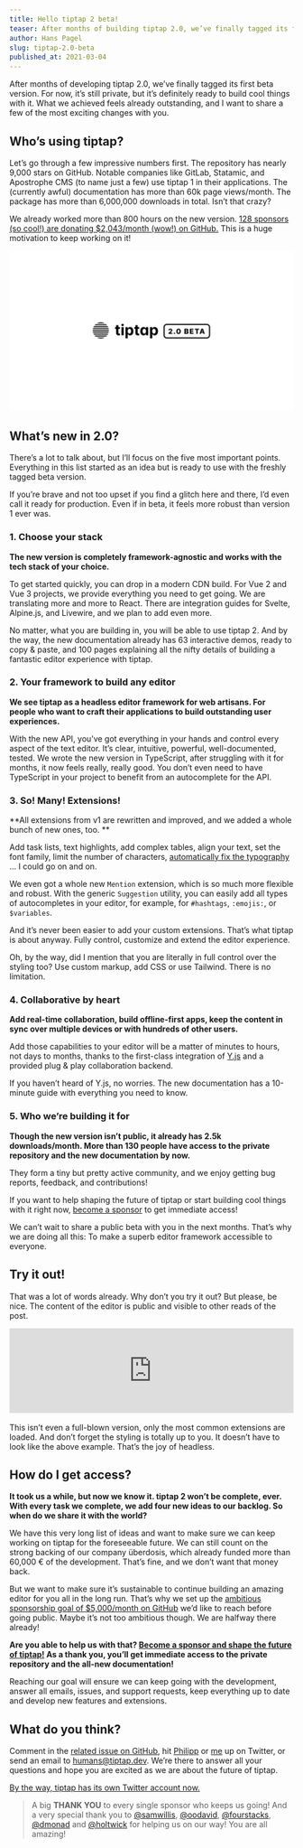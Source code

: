 ```yaml
---
title: Hello tiptap 2 beta!
teaser: After months of building tiptap 2.0, we’ve finally tagged its first beta version. I want to share a few of the most exciting changes with you.
author: Hans Pagel
slug: tiptap-2.0-beta
published_at: 2021-03-04
---
```


After months of developing tiptap 2.0, we’ve finally tagged its first beta version. For now, it’s still private, but it’s definitely ready to build cool things with it. What we achieved feels already outstanding, and I want to share a few of the most exciting changes with you.

## Who’s using tiptap?
Let’s go through a few impressive numbers first. The repository has nearly 9,000 stars on GitHub. Notable companies like GitLab, Statamic, and Apostrophe CMS (to name just a few) use tiptap 1 in their applications. The (currently awful) documentation has more than 60k page views/month. The package has more than 6,000,000 downloads in total. Isn’t that crazy?

We already worked more than 800 hours on the new version. [128 sponsors (so cool!) are donating $2,043/month (wow!) on GitHub.](https://github.com/sponsors/ueberdosis) This is a huge motivation to keep working on it!

![the tiptap 2.0 logo](./tiptap-2.0-beta.png)

## What’s new in 2.0?
There’s a lot to talk about, but I’ll focus on the five most important points. Everything in this list started as an idea but is ready to use with the freshly tagged beta version.

If you’re brave and not too upset if you find a glitch here and there, I’d even call it ready for production. Even if in beta, it feels more robust than version 1 ever was.

### 1. Choose your stack
**The new version is completely framework-agnostic and works with the tech stack of your choice.**

To get started quickly, you can drop in a modern CDN build. For Vue 2 and Vue 3 projects, we provide everything you need to get going. We are translating more and more to React. There are integration guides for Svelte, Alpine.js, and Livewire, and we plan to add even more.

No matter, what you are building in, you will be able to use tiptap 2. And by the way, the new documentation already has 63 interactive demos, ready to copy & paste, and 100 pages explaining all the nifty details of building a fantastic editor experience with tiptap.

### 2. Your framework to build any editor
**We see tiptap as a headless editor framework for web artisans. For people who want to craft their applications to build outstanding user experiences.**

With the new API, you’ve got everything in your hands and control every aspect of the text editor. It’s clear, intuitive, powerful, well-documented, tested. We wrote the new version in TypeScript, after struggling with it for months, it now feels really, really good. You don’t even need to have TypeScript in your project to benefit from an autocomplete for the API.

### 3. So! Many! Extensions!
**All extensions from v1 are rewritten and improved, and we added a whole bunch of new ones, too. **

Add task lists, text highlights, add complex tables, align your text, set the font family, limit the number of characters, [automatically fix the typography](https://twitter.com/tiptap_editor/status/1357622240574119936) … I could go on and on.

We even got a whole new `Mention` extension, which is so much more flexible and robust. With the generic `Suggestion` utility, you can easily add all types of autocompletes in your editor, for example, for `#hashtags`, `:emojis:`, or `$variables`.

And it’s never been easier to add your custom extensions. That’s what tiptap is about anyway. Fully control, customize and extend the editor experience.

Oh, by the way, did I mention that you are literally in full control over the styling too? Use custom markup, add CSS or use Tailwind. There is no limitation.

### 4. Collaborative by heart
**Add real-time collaboration, build offline-first apps, keep the content in sync over multiple devices or with hundreds of other users.**

Add those capabilities to your editor will be a matter of minutes to hours, not days to months, thanks to the first-class integration of [Y.js](https://github.com/yjs/yjs) and a provided plug & play collaboration backend.

If you haven’t heard of Y.js, no worries. The new documentation has a 10-minute guide with everything you need to know.

### 5. Who we’re building it for
**Though the new version isn’t public, it already has 2.5k downloads/month. More than 130 people have access to the private repository and the new documentation by now.**

They form a tiny but pretty active community, and we enjoy getting bug reports, feedback, and contributions!

If you want to help shaping the future of tiptap or start building cool things with it right now, [become a sponsor](https://github.com/sponsors/ueberdosis) to get immediate access!

We can’t wait to share a public beta with you in the next months. That’s why we are doing all this: To make a superb editor framework accessible to everyone.

## Try it out!
That was a lot of words already. Why don’t you try it out? But please, be nice. The content of the editor is public and visible to other reads of the post.

<iframe src="https://tiptap-demo.netlify.app/" width="100%" frameborder="0"></iframe>

This isn’t even a full-blown version, only the most common extensions are loaded. And don’t forget the styling is totally up to you. It doesn’t have to look like the above example. That’s the joy of headless.

## How do I get access?
**It took us a while, but now we know it. tiptap 2 won’t be complete, ever. With every task we complete, we add four new ideas to our backlog. So when do we share it with the world?**

We have this very long list of ideas and want to make sure we can keep working on tiptap for the foreseeable future. We can still count on the strong backing of our company überdosis, which already funded more than 60,000 € of the development. That’s fine, and we don’t want that money back.

But we want to make sure it’s sustainable to continue building an amazing editor for you all in the long run. That’s why we set up the [ambitious sponsorship goal of $5,000/month on GitHub](https://github.com/sponsors/ueberdosis) we’d like to reach before going public. Maybe it’s not too ambitious though. We are halfway there already!

**Are you able to help us with that? [Become a sponsor and shape the future of tiptap!](https://github.com/sponsors/ueberdosis) As a thank you, you’ll get immediate access to the private repository and the all-new documentation!**

Reaching our goal will ensure we can keep going with the development, answer all emails, issues, and support requests, keep everything up to date and develop new features and extensions.

## What do you think?
Comment in the [related issue on GitHub](https://github.com/ueberdosis/tiptap/issues/547), hit [Philipp](https://twitter.com/_philippkuehn) or [me](https://twitter.com/hanspagel) up on Twitter, or send an email to [humans@tiptap.dev](mailto:humans@tiptap.dev). We’re there to answer all your questions and hope you are excited as we are about the future of tiptap.

[By the way, tiptap has its own Twitter account now.](https://twitter.com/tiptap_editor)

> A big **THANK YOU** to every single sponsor who keeps us going! And a very special thank you to [@samwillis](https://github.com/samwillis), [@oodavid](https://github.com/oodavid), [@fourstacks](https://github.com/fourstacks), [@dmonad](https://github.com/dmonad) and [@holtwick](https://github.com/holtwick) for helping us on our way! You are all amazing!